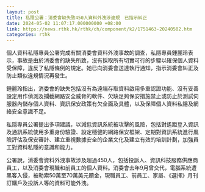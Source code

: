 ```yaml
---
layout: post
title: 私隱公署：消委會缺失致450人資料外洩涉違規　已指示糾正
date: 2024-05-02 11:07:17.000000000 +08:00
link: https://news.rthk.hk/rthk/ch/component/k2/1751463-20240502.htm
categories: rthk
---
```


個人資料私隱專員公署完成有關消委會資料外洩事故的調查，私隱專員鍾麗玲表示，事故是由於消委會的缺失所致，沒有採取所有切實可行的步驟以確保個人資料受保障，違反了私隱條例的規定。她已向消委會送達執行通知，指示消委會糾正及防止類似違規情況再發生。

鍾麗玲指出，消委會的缺失包括沒有為遠端存取資料啟用多重認證功能、沒有妥善設定用作偵測及攔截網路安全威脅的軟件、欠缺足夠保安措施禁止或防止於測試伺服器內儲存個人資料、資訊保安政策有欠全面及具體，以及保障個人資料私隱及網絡安全意識不足。

私隱專員公署提出多項建議，以減低資訊系統被攻擊的風險，包括對遙距登入資訊及通訊系統使用多重身份驗證、設定穩健的網路保安框架、定期對資訊系統進行風險評估及保安審計、建立重視數據安全的企業文化及建立有效的培訓計劃，加強員工對資料私隱的意識和能力。

公署說，消委會資料外洩事故涉及超過450人，包括投訴人、資訊科技服務供應商員工，以及消委會現職和前員工的個人資料。消委會去年9月曾交代，電腦系統遭黑客入侵，被勒索50萬至70萬美元贖金，現職員工、前員工、家屬、《選擇》月刊訂購戶及投訴人等的資料可能外洩。
